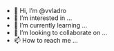- 👋 Hi, I’m @vvladro
- 👀 I’m interested in ...
- 🌱 I’m currently learning ...
- 💞️ I’m looking to collaborate on ...
- 📫 How to reach me ...

<!---
vvladro/vvladro is a ✨ special ✨ repository because its `README.md` (this file) appears on your GitHub profile.
You can click the Preview link to take a look at your changes.
--->
